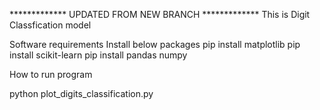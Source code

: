 ************* UPDATED FROM NEW BRANCH *************
This is Digit Classfication model 

Software requirements 
Install below packages
pip install matplotlib
pip install scikit-learn
pip install pandas numpy

How to run program 

python plot_digits_classification.py
